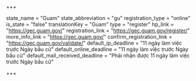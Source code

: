 +++

state_name = "Guam"
state_abbreviation = "gu"
registration_type = "online"
is_state = "false"
translationKey = "Guam"
type = "register"
hp_link = "https://gec.guam.gov/"
registration_link = "https://gec.guam.gov/register/"
more_info_link = "https://gec.guam.gov/"
confirm_registration_link = "https://gec.guam.gov/validate/"
default_ip_deadline = "11 ngày làm việc trước Ngày bầu cử"
default_online_deadline = "11 ngày làm việc trước Ngày bầu cử"
default_mail_received_deadline = "Phải nhận được 11 ngày làm việc trước Ngày bầu cử"

+++